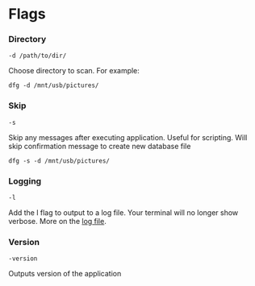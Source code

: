 # Flags

### Directory
`-d /path/to/dir/`

Choose directory to scan. For example:

	dfg -d /mnt/usb/pictures/

### Skip
`-s`

Skip any messages after executing application. Useful for scripting. Will skip confirmation message to create new database file

	dfg -s -d /mnt/usb/pictures/

### Logging

	-l

Add the l flag to output to a log file. Your terminal will no longer show verbose. More on the [log file](log.md).

### Version

`-version`

Outputs version of the application



